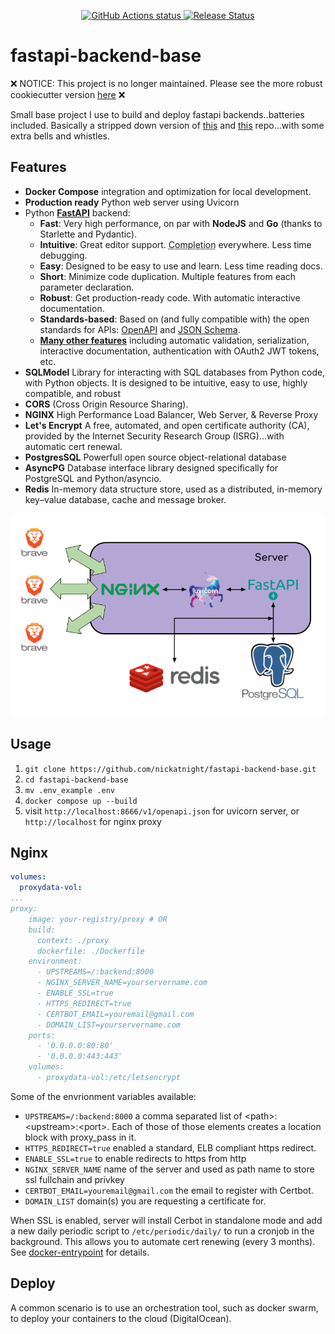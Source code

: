 <p align="center">
    <a href="https://github.com/nickatnight/fastapi-backend-base/actions">
        <img alt="GitHub Actions status" src="https://github.com/nickatnight/fastapi-backend-base/actions/workflows/main.yml/badge.svg">
    </a>
    <a href="https://github.com/nickatnight/fastapi-backend-base/releases"><img alt="Release Status" src="https://img.shields.io/github/v/release/nickatnight/fastapi-backend-base"></a>
</p>


# fastapi-backend-base

:x: NOTICE: This project is no longer maintained. Please see the more robust cookiecutter version [here](https://github.com/nickatnight/cookiecutter-fastapi-backend) :x:

Small base project I use to build and deploy fastapi backends..batteries included. Basically a stripped down version of [this](https://github.com/tiangolo/full-stack-fastapi-postgresql) and [this](https://github.com/jonra1993/fastapi-alembic-sqlmodel-async) repo...with some extra bells and whistles.

## Features
* **Docker Compose** integration and optimization for local development.
* **Production ready** Python web server using Uvicorn
* Python <a href="https://github.com/tiangolo/fastapi" class="external-link" target="_blank">**FastAPI**</a> backend:
    * **Fast**: Very high performance, on par with **NodeJS** and **Go** (thanks to Starlette and Pydantic).
    * **Intuitive**: Great editor support. <abbr title="also known as auto-complete, autocompletion, IntelliSense">Completion</abbr> everywhere. Less time debugging.
    * **Easy**: Designed to be easy to use and learn. Less time reading docs.
    * **Short**: Minimize code duplication. Multiple features from each parameter declaration.
    * **Robust**: Get production-ready code. With automatic interactive documentation.
    * **Standards-based**: Based on (and fully compatible with) the open standards for APIs: <a href="https://github.com/OAI/OpenAPI-Specification" class="external-link" target="_blank">OpenAPI</a> and <a href="http://json-schema.org/" class="external-link" target="_blank">JSON Schema</a>.
    * <a href="https://fastapi.tiangolo.com/features/" class="external-link" target="_blank">**Many other features**</a> including automatic validation, serialization, interactive documentation, authentication with OAuth2 JWT tokens, etc.
* **SQLModel** Library for interacting with SQL databases from Python code, with Python objects. It is designed to be intuitive, easy to use, highly compatible, and robust
* **CORS** (Cross Origin Resource Sharing).
* **NGINX** High Performance Load Balancer, Web Server, & Reverse Proxy
* **Let's Encrypt** A free, automated, and open certificate authority (CA), provided by the Internet Security Research Group (ISRG)...with automatic cert renewal.
* **PostgresSQL** Powerfull open source object-relational database
* **AsyncPG** Database interface library designed specifically for PostgreSQL and Python/asyncio.
* **Redis** In-memory data structure store, used as a distributed, in-memory key–value database, cache and message broker.

<p align="center">
    <a href="#">
        <img alt="Architecture Workflow" src="docs/fastapi-backend-base.png">
    </a>
</p>

## Usage
1. `git clone https://github.com/nickatnight/fastapi-backend-base.git`
2. `cd fastapi-backend-base`
3. `mv .env_example .env`
4. `docker compose up --build`
5. visit `http://localhost:8666/v1/openapi.json` for uvicorn server, or `http://localhost` for nginx proxy

## Nginx
```yml
volumes:
  proxydata-vol:
...
proxy:
    image: your-registry/proxy # OR
    build:
      context: ./proxy
      dockerfile: ./Dockerfile
    environment:
      - UPSTREAMS=/:backend:8000
      - NGINX_SERVER_NAME=yourservername.com
      - ENABLE_SSL=true
      - HTTPS_REDIRECT=true
      - CERTBOT_EMAIL=youremail@gmail.com
      - DOMAIN_LIST=yourservername.com
    ports:
      - '0.0.0.0:80:80'
      - '0.0.0.0:443:443'
    volumes:
      - proxydata-vol:/etc/letsencrypt
```

Some of the envrionment variables available:
- `UPSTREAMS=/:backend:8000` a comma separated list of \<path\>:\<upstream\>:\<port\>.  Each of those of those elements creates a location block with proxy_pass in it.
- `HTTPS_REDIRECT=true` enabled a standard, ELB compliant https redirect.
- `ENABLE_SSL=true` to enable redirects to https from http
- `NGINX_SERVER_NAME` name of the server and used as path name to store ssl fullchain and privkey
- `CERTBOT_EMAIL=youremail@gmail.com` the email to register with Certbot.
- `DOMAIN_LIST` domain(s) you are requesting a certificate for.

When SSL is enabled, server will install Cerbot in standalone mode and add a new daily periodic script to `/etc/periodic/daily/` to run a cronjob in the background. This allows you to automate cert renewing (every 3 months). See [docker-entrypoint](proxy/docker-entrypoint.sh) for details.


## Deploy
A common scenario is to use an orchestration tool, such as docker swarm, to deploy your containers to the cloud (DigitalOcean).
